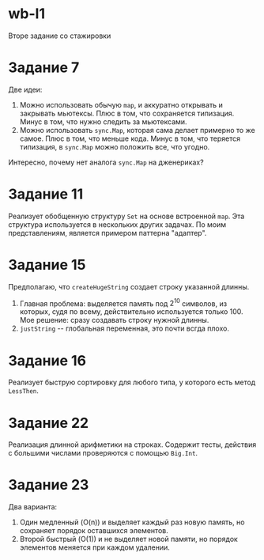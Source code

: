 # wb-l1
Вторе задание со стажировки

# Задание 7
Две идеи:
1. Можно использовать обычую `map`, и аккуратно открывать и закрывать мьютексы. Плюс в том, что сохраняется типизация. Минус в том, что нужно следить за мьютексами.
2. Можно использовать `sync.Map`, которая сама делает примерно то же самое. Плюс в том, что меньше кода. Минус в том, что теряется типизация, в `sync.Map` можно положить все, что угодно. 

Интересно, почему нет аналога `sync.Map` на дженериках?

# Задание 11
Реализует обобщенную структуру `Set` на основе встроенной `map`. Эта структура используется в нескольких других задачах.
По моим представлениям, является примером паттерна "адаптер".

# Задание 15
Предполагаю, что `createHugeString` создает строку указанной длинны.

1. Главная проблема: выделяется память под $2^10$  символов, из которых, судя по всему, действительно используется только 100. Мое решение: сразу создавать строку нужной длинны.
2. `justString` -- глобальная переменная, это почти всгда плохо.

# Задание 16
Реализует быструю сортировку для любого типа, у которого есть метод `LessThen`.

# Задание 22
Реализация длинной арифметики на строках. Содержит тесты, действия с большими числами проверяются с помощью `Big.Int`.

# Задание 23
Два варианта: 
1. Один медленный (O(n)) и выделяет каждый раз новую память, но сохраняет порядок оставшихся элементов.
2. Второй быстрый (O(1)) и не выделяет новой памяти, но порядок элементов меняется при каждом удалении.

